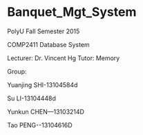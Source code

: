 # Banquet_Mgt_System

PolyU Fall Semester 2015

COMP2411 Database System 

Lecturer: Dr. Vincent Hg Tutor: Memory

Group:

Yuanjing SHI-13104584d

Su LI-13104448d

Yunkun CHEN—13103214D 

Tao PENG--13104616D 

